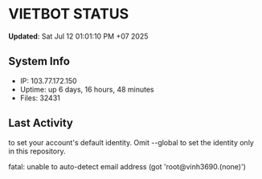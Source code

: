 # VIETBOT STATUS
**Updated**: Sat Jul 12 01:01:10 PM +07 2025

## System Info
- IP: 103.77.172.150
- Uptime: up 6 days, 16 hours, 48 minutes
- Files: 32431

## Last Activity

to set your account's default identity.
Omit --global to set the identity only in this repository.

fatal: unable to auto-detect email address (got 'root@vinh3690.(none)')
